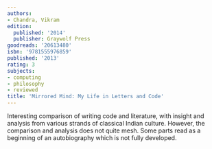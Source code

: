 ```yaml
---
authors:
- Chandra, Vikram
edition:
  published: '2014'
  publisher: Graywolf Press
goodreads: '20613480'
isbn: '9781555976859'
published: '2013'
rating: 3
subjects:
- computing
- philosophy
- reviewed
title: 'Mirrored Mind: My Life in Letters and Code'
---
```

Interesting comparison of writing code and literature, with insight and analysis from various strands of classical Indian culture. However, the comparison and analysis does not quite mesh. Some parts read as a beginning of an autobiography which is not fully developed.
